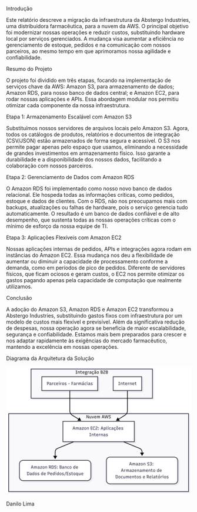 Introdução


Este relatório descreve a migração da infraestrutura da Abstergo Industries, uma distribuidora farmacêutica, para a nuvem da AWS. O principal objetivo foi modernizar nossas operações e reduzir custos, substituindo hardware local por serviços gerenciados. A mudança visa aumentar a eficiência no gerenciamento de estoque, pedidos e na comunicação com nossos parceiros, ao mesmo tempo em que aprimoramos nossa agilidade e confiabilidade.

Resumo do Projeto


O projeto foi dividido em três etapas, focando na implementação de serviços chave da AWS: Amazon S3, para armazenamento de dados; Amazon RDS, para nosso banco de dados central; e Amazon EC2, para rodar nossas aplicações e APIs. Essa abordagem modular nos permitiu otimizar cada componente da nossa infraestrutura.

Etapa 1: Armazenamento Escalável com Amazon S3


Substituímos nossos servidores de arquivos locais pelo Amazon S3. Agora, todos os catálogos de produtos, relatórios e documentos de integração (CSV/JSON) estão armazenados de forma segura e acessível. O S3 nos permite pagar apenas pelo espaço que usamos, eliminando a necessidade de grandes investimentos em armazenamento físico. Isso garante a durabilidade e a disponibilidade dos nossos dados, facilitando a colaboração com nossos parceiros.

Etapa 2: Gerenciamento de Dados com Amazon RDS

O Amazon RDS foi implementado como nosso novo banco de dados relacional. Ele hospeda todas as informações críticas, como pedidos, estoque e dados de clientes. Com o RDS, não nos preocupamos mais com backups, atualizações ou falhas de hardware, pois o serviço gerencia tudo automaticamente. O resultado é um banco de dados confiável e de alto desempenho, que sustenta todas as nossas operações críticas com o mínimo de esforço da nossa equipe de TI.

Etapa 3: Aplicações Flexíveis com Amazon EC2


Nossas aplicações internas de pedidos, APIs e integrações agora rodam em instâncias do Amazon EC2. Essa mudança nos deu a flexibilidade de aumentar ou diminuir a capacidade de processamento conforme a demanda, como em períodos de pico de pedidos. Diferente de servidores físicos, que ficam ociosos e geram custos, o EC2 nos permite otimizar os gastos pagando apenas pela capacidade de computação que realmente utilizamos.

Conclusão


A adoção do Amazon S3, Amazon RDS e Amazon EC2 transformou a Abstergo Industries, substituindo gastos fixos com infraestrutura por um modelo de custos mais flexível e previsível. Além da significativa redução de despesas, nossa operação agora se beneficia de maior escalabilidade, segurança e confiabilidade. Estamos mais bem preparados para crescer e nos adaptar rapidamente às exigências do mercado farmacêutico, mantendo a excelência em nossas operações.


Diagrama da Arquitetura da Solução



![Diagrama da Arquitetura de Solução da Abstergo Industries](img/abstergo-arquitetura.png)





Danilo Lima
